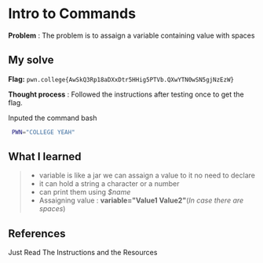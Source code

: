 

# Intro to Commands 

**Problem** : The problem is to assaign a variable containing value with spaces
## My solve

**Flag:** `pwn.college{AwSkQ3Rp18aDXxDtr5HHig5PTVb.QXwYTN0wSN5gjNzEzW}`

**Thought process** :   Followed the instructions after testing once to get the flag.

Inputed the command
bash
```bash
 PWN="COLLEGE YEAH"

```


## What I learned
> * variable is like a jar we can assaign a value to it no need to declare
> * it can hold a string a character or a number
> * can print them using *$name*
> *  Assaigning value : **variable="Value1 Value2"**(*In case there are spaces*)


## References 
Just Read The Instructions and the Resources
